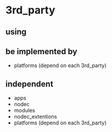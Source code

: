 # 3rd_party

## using

## be implemented by
* platforms (depend on each 3rd_party)

## independent
* apps
* nodec
* modules
* nodec_extentions
* platforms (depend on each 3rd_party)